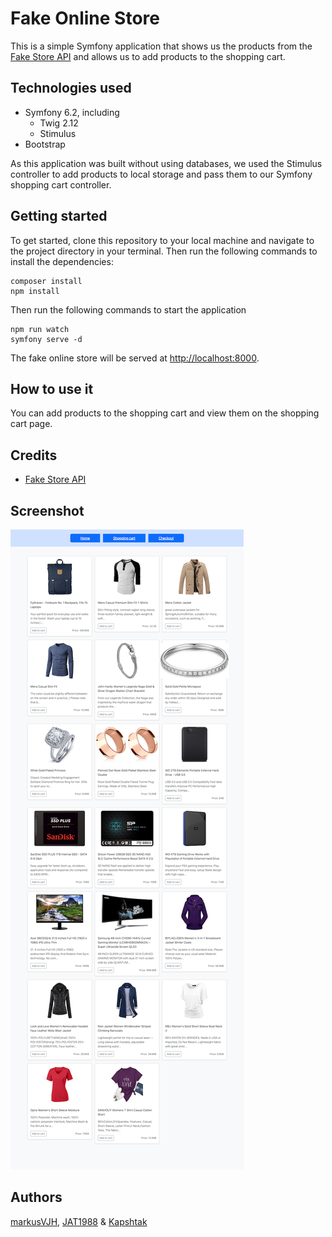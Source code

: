 # Fake Online Store

This is a simple Symfony application that shows us the products from the [Fake Store API](https://fakestoreapi.com) and allows us to add products to the shopping cart.

## Technologies used
- Symfony 6.2, including
  - Twig 2.12
  - Stimulus
- Bootstrap

As this application was built without using databases, we used the Stimulus controller to add products to local storage and pass them to our Symfony shopping cart controller.

## Getting started
To get started, clone this repository to your local machine and navigate to the project directory in your terminal. Then run the following commands to install the dependencies:

```
composer install
npm install
```
Then run the following commands to start the application
```
npm run watch
symfony serve -d
```
The fake online store will be served at [http://localhost:8000](http://localhost:8000).

## How to use it
You can add products to the shopping cart and view them on the shopping cart page.

## Credits

- [Fake Store API](https://fakestoreapi.com)

## Screenshot

![desktop screenshot](https://github.com/markusVJH/online-store/blob/main/screenshots/desktop.png)

## Authors

[markusVJH](https://github.com/markusVJH), [JAT1988](https://github.com/JAT1988) & [Kapshtak](https://github.com/Kapshtak)
